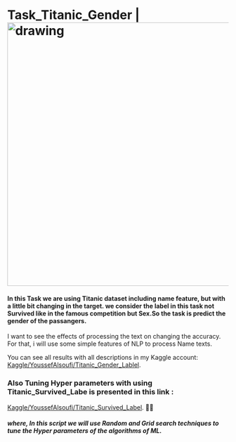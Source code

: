 # Task_Titanic_Gender | <img src="Screenshot 2022-12-27 at 17.32.25.png" alt="drawing" style="width:600px;"/>
#### In this Task we are using Titanic dataset including name feature, but with a little bit changing in the target. we consider the label in this task not Survived like in the famous competition but Sex.So the task is predict the gender of the passangers.

I want to see the effects of processing the text on changing the accuracy. For that, i will use some simple features of NLP to process Name texts.


You can see all results with all descriptions in my Kaggle account: [Kaggle/YoussefAlsoufi/Titanic_Gender_Lablel](https://www.kaggle.com/code/youssefalsoufi/titanic-gender-label).

### Also Tuning Hyper parameters with using Titanic_Survived_Labe is presented in this link : 
[Kaggle/YoussefAlsoufi/Titanic_Survived_Label](https://www.kaggle.com/code/youssefalsoufi/tuning-hyper-parameters-titanic-survived-label). ✌🏼

##### where, In this script we will use Random and Grid search techniques to tune the Hyper parameters of the algorithms of ML. 
